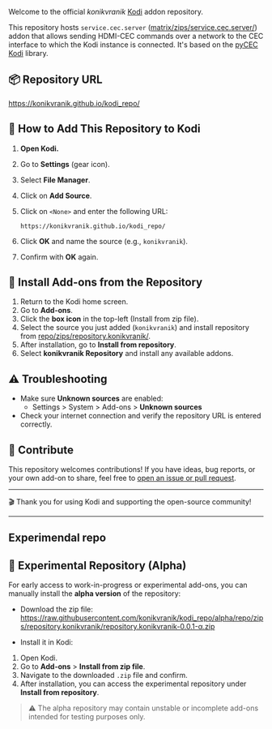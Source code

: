 
Welcome to the official *konikvranik* [Kodi](https://kodi.tv) addon repository.

This repository hosts `service.cec.server` ([matrix/zips/service.cec.server/](matrix/zips/service.cec.server/)) addon that allows sending HDMI-CEC commands over a network to the CEC interface to which the Kodi instance is connected. It's based on the [pyCEC Kodi](/konikvranik/pyCEC) library.


## 📦 Repository URL

https://konikvranik.github.io/kodi_repo/

## 🧭 How to Add This Repository to Kodi

1. **Open Kodi.**
2. Go to **Settings** (gear icon).
3. Select **File Manager**.
4. Click on **Add Source**.
5. Click on `<None>` and enter the following URL:

    ```
    https://konikvranik.github.io/kodi_repo/
    ```

6. Click **OK** and name the source (e.g., `konikvranik`).
7. Confirm with **OK** again.

## 🔧 Install Add-ons from the Repository

1. Return to the Kodi home screen.
2. Go to **Add-ons**.
3. Click the **box icon** in the top-left (Install from zip file).
4. Select the source you just added (`konikvranik`) and install repository from [repo/zips/repository.konikvranik/](repo/zips/repository.konikvranik/).
5. After installation, go to **Install from repository**.
6. Select **konikvranik Repository** and install any available addons.

## ⚠️ Troubleshooting

- Make sure **Unknown sources** are enabled:
    - Settings > System > Add-ons > **Unknown sources**
- Check your internet connection and verify the repository URL is entered correctly.

## 🤝 Contribute

This repository welcomes contributions! If you have ideas, bug reports, or your own add-on to share, feel free to [open an issue or pull request](https://github.com/konikvranik/kodi_repo).

---

🎬 Thank you for using Kodi and supporting the open-source community!

---

## Experimendal repo

## 🧪 Experimental Repository (Alpha)

For early access to work-in-progress or experimental add-ons, you can manually install the **alpha version** of the repository:

- Download the zip file:
  https://raw.githubusercontent.com/konikvranik/kodi_repo/alpha/repo/zips/repository.konikvranik/repository.konikvranik-0.0.1-α.zip

- Install it in Kodi:
1. Open Kodi.
2. Go to **Add-ons** > **Install from zip file**.
3. Navigate to the downloaded `.zip` file and confirm.
4. After installation, you can access the experimental repository under **Install from repository**.

> ⚠️ The alpha repository may contain unstable or incomplete add-ons intended for testing purposes only.
